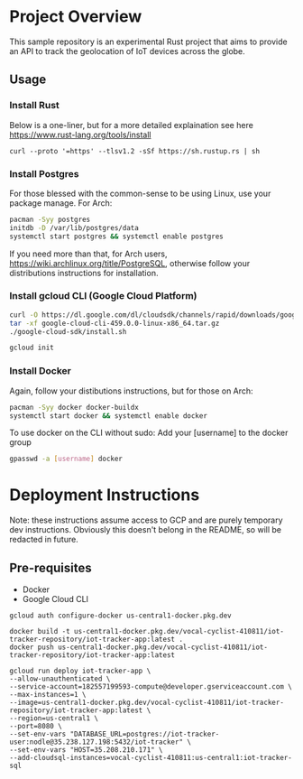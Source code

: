 # Project Overview
This sample repository is an experimental Rust project that aims to provide an API to track the geolocation of IoT devices across the globe.

## Usage
### Install Rust 
Below is a one-liner, but for a more detailed explaination see here https://www.rust-lang.org/tools/install


```curl --proto '=https' --tlsv1.2 -sSf https://sh.rustup.rs | sh```

### Install Postgres
For those blessed with the common-sense to be using Linux, use your package manage. For Arch:
```bash
pacman -Syy postgres
initdb -D /var/lib/postgres/data
systemctl start postgres && systemctl enable postgres
```

If you need more than that, for Arch users, https://wiki.archlinux.org/title/PostgreSQL, otherwise follow your distributions instructions for installation.

### Install gcloud CLI (Google Cloud Platform)
``` bash
curl -O https://dl.google.com/dl/cloudsdk/channels/rapid/downloads/google-cloud-cli-459.0.0-linux-x86_64.tar.gz
tar -xf google-cloud-cli-459.0.0-linux-x86_64.tar.gz
./google-cloud-sdk/install.sh

gcloud init
```

### Install Docker
Again, follow your distibutions instructions, but for those on Arch:
```bash
pacman -Syy docker docker-buildx
systemctl start docker && systemctl enable docker
```

To use docker on the CLI without sudo:
Add your [username] to the docker group
```bash
gpasswd -a [username] docker
```

# Deployment Instructions
Note: these instructions assume access to GCP and are purely temporary dev instructions. Obviously this doesn't belong in the README, so will be redacted in future.
## Pre-requisites
 - Docker
 - Google Cloud CLI

```
gcloud auth configure-docker us-central1-docker.pkg.dev

docker build -t us-central1-docker.pkg.dev/vocal-cyclist-410811/iot-tracker-repository/iot-tracker-app:latest .
docker push us-central1-docker.pkg.dev/vocal-cyclist-410811/iot-tracker-repository/iot-tracker-app:latest

gcloud run deploy iot-tracker-app \
--allow-unauthenticated \
--service-account=182557199593-compute@developer.gserviceaccount.com \
--max-instances=1 \
--image=us-central1-docker.pkg.dev/vocal-cyclist-410811/iot-tracker-repository/iot-tracker-app:latest \
--region=us-central1 \
--port=8080 \
--set-env-vars "DATABASE_URL=postgres://iot-tracker-user:nodle@35.238.127.198:5432/iot-tracker" \
--set-env-vars "HOST=35.208.210.171" \
--add-cloudsql-instances=vocal-cyclist-410811:us-central1:iot-tracker-sql
```

